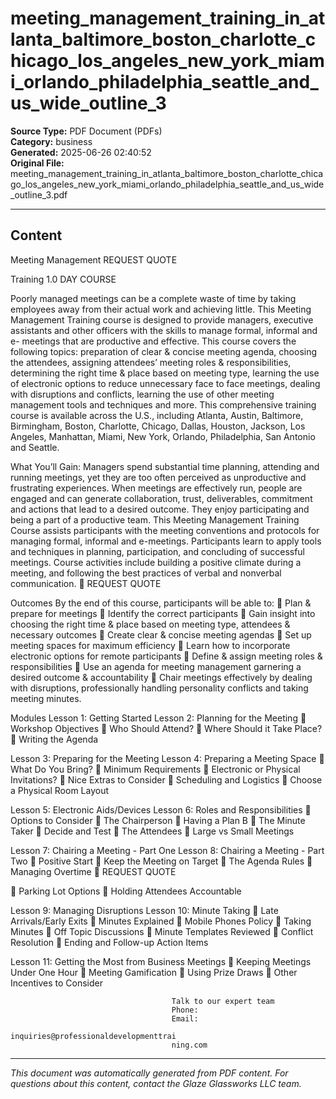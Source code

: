 ﻿# meeting_management_training_in_atlanta_baltimore_boston_charlotte_chicago_los_angeles_new_york_miami_orlando_philadelphia_seattle_and_us_wide_outline_3

**Source Type:** PDF Document (PDFs)  
**Category:** business  
**Generated:** 2025-06-26 02:40:52  
**Original File:** meeting_management_training_in_atlanta_baltimore_boston_charlotte_chicago_los_angeles_new_york_miami_orlando_philadelphia_seattle_and_us_wide_outline_3.pdf

---

## Content

Meeting
Management                                                            REQUEST QUOTE



Training                                                             1.0 DAY COURSE




Poorly managed meetings can be a complete waste of time by taking
employees away from their actual work and achieving little. This Meeting
Management Training course is designed to provide managers, executive
assistants and other officers with the skills to manage formal, informal and e-
meetings that are productive and effective.
This course covers the following topics: preparation of clear & concise
meeting agenda, choosing the attendees, assigning attendees’ meeting roles &
responsibilities, determining the right time & place based on meeting type,
learning the use of electronic options to reduce unnecessary face to face
meetings, dealing with disruptions and conflicts, learning the use of other
meeting management tools and techniques and more.
This comprehensive training course is available across the U.S., including
Atlanta, Austin, Baltimore, Birmingham, Boston, Charlotte, Chicago, Dallas,
Houston, Jackson, Los Angeles, Manhattan, Miami, New York, Orlando,
Philadelphia, San Antonio and Seattle.




What You’ll Gain:
Managers spend substantial time planning, attending and running meetings, yet they are too
often perceived as unproductive and frustrating experiences.
When meetings are effectively run, people are engaged and can generate collaboration,
trust, deliverables, commitment and actions that lead to a desired outcome. They enjoy
participating and being a part of a productive team.
This Meeting Management Training Course assists participants with the meeting
conventions and protocols for managing formal, informal and e-meetings. Participants learn
to apply tools and techniques in planning, participation, and concluding of successful
meetings. Course activities include building a positive climate during a meeting, and
following the best practices of verbal and nonverbal communication.
                                                                          REQUEST QUOTE




Outcomes
By the end of this course, participants will be able to:
    Plan & prepare for meetings
    Identify the correct participants
    Gain insight into choosing the right time & place based on meeting type,
      attendees & necessary outcomes
    Create clear & concise meeting agendas
    Set up meeting spaces for maximum efficiency
    Learn how to incorporate electronic options for remote participants
    Define & assign meeting roles & responsibilities
    Use an agenda for meeting management garnering a desired outcome &
      accountability
    Chair meetings effectively by dealing with disruptions, professionally handling
      personality conflicts and taking meeting minutes.




Modules
 Lesson 1: Getting Started                 Lesson 2: Planning for the Meeting
    Workshop Objectives                       Who Should Attend?
                                               Where Should it Take Place?
                                               Writing the Agenda


 Lesson 3: Preparing for the Meeting       Lesson 4: Preparing a Meeting Space
    What Do You Bring?                        Minimum Requirements
    Electronic or Physical Invitations?       Nice Extras to Consider
    Scheduling and Logistics                  Choose a Physical Room Layout


 Lesson 5: Electronic Aids/Devices         Lesson 6: Roles and Responsibilities
    Options to Consider                       The Chairperson
    Having a Plan B                           The Minute Taker
    Decide and Test                           The Attendees
                                               Large vs Small Meetings


 Lesson 7: Chairing a Meeting - Part One   Lesson 8: Chairing a Meeting - Part Two
    Positive Start                            Keep the Meeting on Target
    The Agenda Rules                          Managing Overtime
                                                                       REQUEST QUOTE




      Parking Lot Options                   Holding Attendees Accountable


Lesson 9: Managing Disruptions         Lesson 10: Minute Taking
   Late Arrivals/Early Exits              Minutes Explained
   Mobile Phones Policy                   Taking Minutes
   Off Topic Discussions                  Minute Templates Reviewed
   Conflict Resolution                    Ending and Follow-up Action Items


Lesson 11: Getting the Most from
Business Meetings
    Keeping Meetings Under One Hour
    Meeting Gamification
    Using Prize Draws
    Other Incentives to Consider




                                        Talk to our expert team
                                        Phone:
                                        Email:
                                        inquiries@professionaldevelopmenttrai
                                        ning.com

---

*This document was automatically generated from PDF content. For questions about this content, contact the Glaze Glassworks LLC team.*
